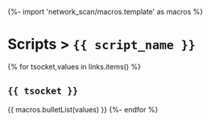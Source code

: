 {%- import 'network_scan/macros.template' as macros %}
# Scripts > `{{ script_name }}`
{% for tsocket,values in links.items() %}
## `{{ tsocket }}`

{{ macros.bulletList(values) }}
{%- endfor %}
